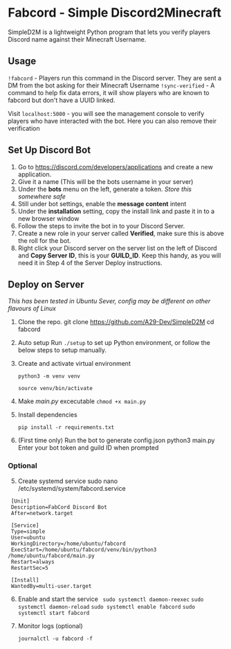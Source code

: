 # Fabcord - Simple Discord2Minecraft

SimpleD2M is a lightweight Python program that lets you verify players Discord name against their Minecraft Username.

## Usage
`!fabcord` - Players run this command in the Discord server. They are sent a DM from the bot asking for their Minecraft Username
`!sync-verified` - A command to help fix data errors, it will show players who are known to fabcord but don't have a UUID linked.

Visit `localhost:5000` - you will see the management console to verify players who have interacted with the bot. Here you can also remove their verification

## Set Up Discord Bot
1. Go to https://discord.com/developers/applications and create a new application.
2. Give it a name (This will be the bots username in your server)
3. Under the **bots** menu on the left, generate a token. *Store this somewhere safe*
4. Still under bot settings, enable the **message content** intent
5. Under the **installation** setting, copy the install link and paste it in to a new browser window
6. Follow the steps to invite the bot in to your Discord Server.
7. Create a new role in your server called **Verified**, make sure this is above the roll for the bot.
8. Right click your Discord server on the server list on the left of Discord and **Copy Server ID**, this is your **GUILD_ID**. Keep this handy, as you will need it in Step 4 of the Server Deploy instructions.

## Deploy on Server
*This has been tested in Ubuntu Sever, config may be different on other flavours of Linux*

1. Clone the repo.
   git clone https://github.com/A29-Dev/SimpleD2M
   cd fabcord

0. Auto setup
   Run `./setup` to set up Python environment, or follow the below steps to setup manually.

2. Create and activate virtual environment
   
   `python3 -m venv venv`
   
   `source venv/bin/activate`

3. Make *main.py* excecutable
   `chmod +x main.py`

3. Install dependencies

   `pip install -r requirements.txt`

4. (First time only) Run the bot to generate config.json
   python3 main.py Enter your bot token and guild ID when prompted

### Optional

5. Create systemd service
   sudo nano /etc/systemd/system/fabcord.service

  ```
   [Unit]
   Description=FabCord Discord Bot
   After=network.target

   [Service]
   Type=simple
   User=ubuntu
   WorkingDirectory=/home/ubuntu/fabcord
   ExecStart=/home/ubuntu/fabcord/venv/bin/python3 /home/ubuntu/fabcord/main.py
   Restart=always
   RestartSec=5

   [Install]
   WantedBy=multi-user.target
   ```

6. Enable and start the service
  ` sudo systemctl daemon-reexec`
   `sudo systemctl daemon-reload`
   `sudo systemctl enable fabcord`
   `sudo systemctl start fabcord`

7. Monitor logs (optional)
   
   `journalctl -u fabcord -f`